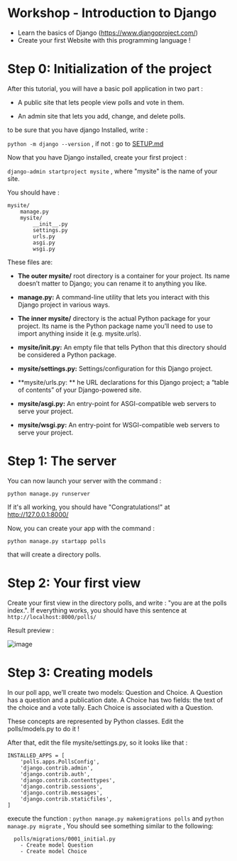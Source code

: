 # Workshop - Introduction to Django

- Learn the basics of Django (https://www.djangoproject.com/)
- Create your first Website with this programming language !

# Step 0: Initialization of the project

After this tutorial, you will have a basic poll application in two part :

- A public site that lets people view polls and vote in them.

- An admin site that lets you add, change, and delete polls.

to be sure that you have django Installed, write :

`python -m django --version`
, if not : go to [SETUP.md](./SETUP.md)

Now that you have Django installed, create your first project :

`django-admin startproject mysite`
, where "mysite" is the name of your site.

You should have :

```
mysite/
    manage.py
    mysite/
        __init__.py
        settings.py
        urls.py
        asgi.py
        wsgi.py

```

These files are:

- **The outer mysite/** root directory is a container for your project. Its name doesn’t matter to Django; you can rename it to anything you like.

- **manage.py:** A command-line utility that lets you interact with this Django project in various ways.

- **The inner mysite/** directory is the actual Python package for your project. Its name is the Python package name you’ll need to use to import anything inside it (e.g. mysite.urls).

- **mysite/**init**.py:** An empty file that tells Python that this directory should be considered a Python package.

- **mysite/settings.py:** Settings/configuration for this Django project.

- **mysite/urls.py: ** he URL declarations for this Django project; a “table of contents” of your Django-powered site.

- **mysite/asgi.py:** An entry-point for ASGI-compatible web servers to serve your project.

- **mysite/wsgi.py:** An entry-point for WSGI-compatible web servers to serve your project.

# Step 1: The server

You can now launch your server with the command :

`python manage.py runserver`

If it's all working, you should have "Congratulations!" at http://127.0.0.1:8000/

Now, you can create your app with the command :

`python manage.py startapp polls`

that will create a directory polls.

# Step 2: Your first view

Create your first view in the directory polls, and write : "you are at the polls index.". If everything works, you should have this sentence at `http://localhost:8000/polls/`

Result preview :

![image](https://user-images.githubusercontent.com/72023512/213476136-1a5cf85d-3d5a-435a-b147-75cf50a35b32.png)

# Step 3: Creating models

In our poll app, we’ll create two models: Question and Choice. A Question has a question and a publication date. A Choice has two fields: the text of the choice and a vote tally. Each Choice is associated with a Question.

These concepts are represented by Python classes. Edit the polls/models.py to do it !

After that, edit the file mysite/settings.py, so it looks like that :

```
INSTALLED_APPS = [
    'polls.apps.PollsConfig',
    'django.contrib.admin',
    'django.contrib.auth',
    'django.contrib.contenttypes',
    'django.contrib.sessions',
    'django.contrib.messages',
    'django.contrib.staticfiles',
]
```

execute the function :
`python manage.py makemigrations polls` and `python manage.py migrate` , You should see something similar to the following:

```Migrations for 'polls':
  polls/migrations/0001_initial.py
    - Create model Question
    - Create model Choice
```
